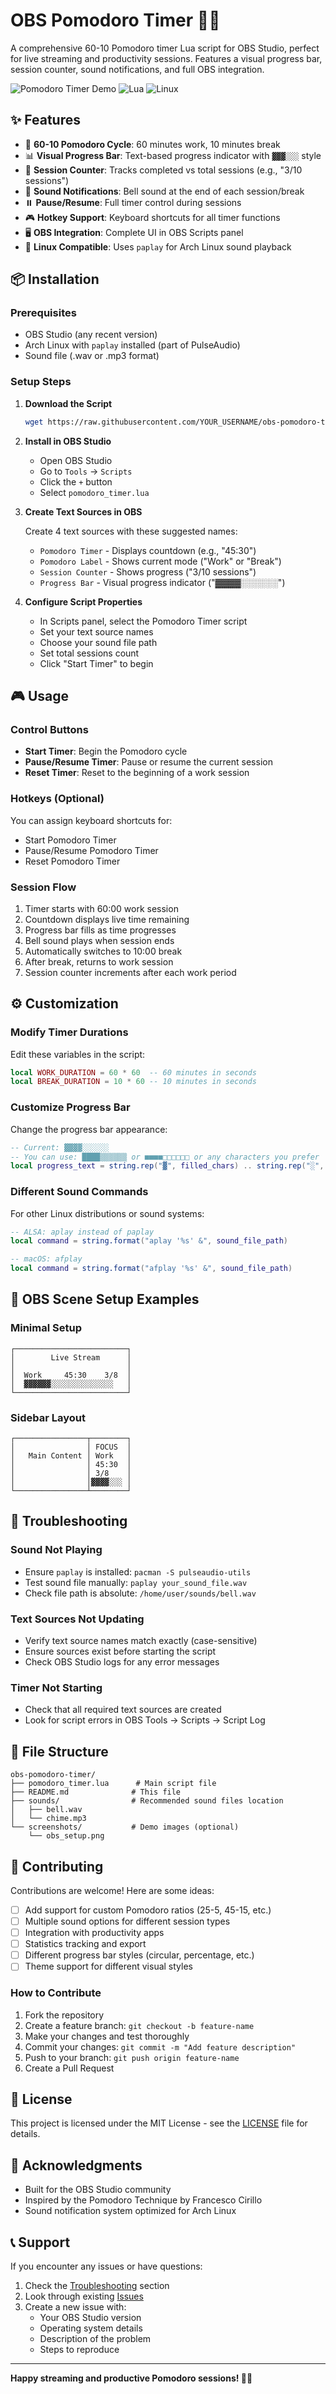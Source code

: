 # OBS Pomodoro Timer 🍅⏰

A comprehensive 60-10 Pomodoro timer Lua script for OBS Studio, perfect for live streaming and productivity sessions. Features a visual progress bar, session counter, sound notifications, and full OBS integration.

![Pomodoro Timer Demo](https://img.shields.io/badge/OBS-Compatible-blue) ![Lua](https://img.shields.io/badge/Lua-Script-green) ![Linux](https://img.shields.io/badge/Arch_Linux-Compatible-orange)

## ✨ Features

- 🎯 **60-10 Pomodoro Cycle**: 60 minutes work, 10 minutes break
- 📊 **Visual Progress Bar**: Text-based progress indicator with `▓▓▓░░░` style
- 🔢 **Session Counter**: Tracks completed vs total sessions (e.g., "3/10 sessions")
- 🔔 **Sound Notifications**: Bell sound at the end of each session/break
- ⏸️ **Pause/Resume**: Full timer control during sessions
- 🎮 **Hotkey Support**: Keyboard shortcuts for all timer functions
- 🖥️ **OBS Integration**: Complete UI in OBS Scripts panel
- 🐧 **Linux Compatible**: Uses `paplay` for Arch Linux sound playback

## 📦 Installation

### Prerequisites
- OBS Studio (any recent version)
- Arch Linux with `paplay` installed (part of PulseAudio)
- Sound file (.wav or .mp3 format)

### Setup Steps

1. **Download the Script**
   ```bash
   wget https://raw.githubusercontent.com/YOUR_USERNAME/obs-pomodoro-timer/main/pomodoro_timer.lua
   ```

2. **Install in OBS Studio**
   - Open OBS Studio
   - Go to `Tools` → `Scripts`
   - Click the `+` button
   - Select `pomodoro_timer.lua`

3. **Create Text Sources in OBS**
   
   Create 4 text sources with these suggested names:
   - `Pomodoro Timer` - Displays countdown (e.g., "45:30")
   - `Pomodoro Label` - Shows current mode ("Work" or "Break")
   - `Session Counter` - Shows progress ("3/10 sessions")
   - `Progress Bar` - Visual progress indicator ("▓▓▓▓░░░░░░")

4. **Configure Script Properties**
   - In Scripts panel, select the Pomodoro Timer script
   - Set your text source names
   - Choose your sound file path
   - Set total sessions count
   - Click "Start Timer" to begin

## 🎮 Usage

### Control Buttons
- **Start Timer**: Begin the Pomodoro cycle
- **Pause/Resume Timer**: Pause or resume the current session
- **Reset Timer**: Reset to the beginning of a work session

### Hotkeys (Optional)
You can assign keyboard shortcuts for:
- Start Pomodoro Timer
- Pause/Resume Pomodoro Timer
- Reset Pomodoro Timer

### Session Flow
1. Timer starts with 60:00 work session
2. Countdown displays live time remaining
3. Progress bar fills as time progresses
4. Bell sound plays when session ends
5. Automatically switches to 10:00 break
6. After break, returns to work session
7. Session counter increments after each work period

## ⚙️ Customization

### Modify Timer Durations
Edit these variables in the script:
```lua
local WORK_DURATION = 60 * 60  -- 60 minutes in seconds
local BREAK_DURATION = 10 * 60 -- 10 minutes in seconds
```

### Customize Progress Bar
Change the progress bar appearance:
```lua
-- Current: ▓▓▓▓░░░░░░
-- You can use: ████▒▒▒▒▒▒ or ■■■■□□□□□□ or any characters you prefer
local progress_text = string.rep("▓", filled_chars) .. string.rep("░", empty_chars)
```

### Different Sound Commands
For other Linux distributions or sound systems:
```lua
-- ALSA: aplay instead of paplay
local command = string.format("aplay '%s' &", sound_file_path)

-- macOS: afplay
local command = string.format("afplay '%s' &", sound_file_path)
```

## 🎨 OBS Scene Setup Examples

### Minimal Setup
```
┌─────────────────────────┐
│        Live Stream      │
│                         │
│  Work     45:30    3/8  │
│  ▓▓▓▓▓▓░░░░░░░░░░░░░░   │
└─────────────────────────┘
```

### Sidebar Layout
```
┌────────────────┬────────┐
│                │ FOCUS  │
│   Main Content │ Work   │
│                │ 45:30  │
│                │ 3/8    │
│                │▓▓▓▓░░░ │
└────────────────┴────────┘
```

## 🔧 Troubleshooting

### Sound Not Playing
- Ensure `paplay` is installed: `pacman -S pulseaudio-utils`
- Test sound file manually: `paplay your_sound_file.wav`
- Check file path is absolute: `/home/user/sounds/bell.wav`

### Text Sources Not Updating
- Verify text source names match exactly (case-sensitive)
- Ensure sources exist before starting the script
- Check OBS Studio logs for any error messages

### Timer Not Starting
- Check that all required text sources are created
- Look for script errors in OBS Tools → Scripts → Script Log

## 📁 File Structure

```
obs-pomodoro-timer/
├── pomodoro_timer.lua      # Main script file
├── README.md              # This file
├── sounds/                # Recommended sound files location
│   ├── bell.wav
│   └── chime.mp3
└── screenshots/           # Demo images (optional)
    └── obs_setup.png
```

## 🤝 Contributing

Contributions are welcome! Here are some ideas:

- [ ] Add support for custom Pomodoro ratios (25-5, 45-15, etc.)
- [ ] Multiple sound options for different session types
- [ ] Integration with productivity apps
- [ ] Statistics tracking and export
- [ ] Different progress bar styles (circular, percentage, etc.)
- [ ] Theme support for different visual styles

### How to Contribute
1. Fork the repository
2. Create a feature branch: `git checkout -b feature-name`
3. Make your changes and test thoroughly
4. Commit your changes: `git commit -m "Add feature description"`
5. Push to your branch: `git push origin feature-name`
6. Create a Pull Request

## 📝 License

This project is licensed under the MIT License - see the [LICENSE](LICENSE) file for details.

## 🙏 Acknowledgments

- Built for the OBS Studio community
- Inspired by the Pomodoro Technique by Francesco Cirillo
- Sound notification system optimized for Arch Linux

## 📞 Support

If you encounter any issues or have questions:

1. Check the [Troubleshooting](#-troubleshooting) section
2. Look through existing [Issues](https://github.com/YOUR_USERNAME/obs-pomodoro-timer/issues)
3. Create a new issue with:
   - Your OBS Studio version
   - Operating system details
   - Description of the problem
   - Steps to reproduce

---

**Happy streaming and productive Pomodoro sessions! 🍅✨**
